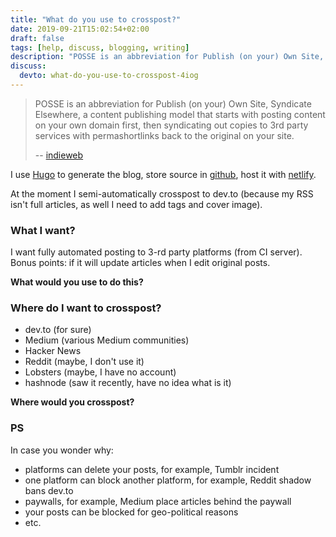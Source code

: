 ```yaml
---
title: "What do you use to crosspost?"
date: 2019-09-21T15:02:54+02:00
draft: false
tags: [help, discuss, blogging, writing]
description: "POSSE is an abbreviation for Publish (on your) Own Site, Syndicate Elsewhere, a content publishing model that starts with posting content on your own domain first, then syndicating out copies to 3rd party services"
discuss:
  devto: what-do-you-use-to-crosspost-4iog
---
```


> POSSE is an abbreviation for Publish (on your) Own Site, Syndicate Elsewhere, a content publishing model that starts with posting content on your own domain first, then syndicating out copies to 3rd party services with permashortlinks back to the original on your site.
>
> -- [indieweb](https://indieweb.org/POSSE)



I use [Hugo](https://gohugo.io) to generate the blog, store source in [github](https://github.com/stereobooster/stereobooster.com), host it with [netlify](https://www.netlify.com).

At the moment I semi-automatically crosspost to dev.to (because my RSS isn't full articles, as well I need to add tags and cover image).

### What I want?

I want fully automated posting to 3-rd party platforms (from CI server). Bonus points: if it will update articles when I edit original posts.

**What would you use to do this?**

### Where do I want to crosspost?

- dev.to (for sure)
- Medium (various Medium communities)
- Hacker News
- Reddit (maybe, I don't use it)
- Lobsters (maybe, I have no account)
- hashnode (saw it recently, have no idea what is it)

**Where would you crosspost?**

### PS

In case you wonder why:

- platforms can delete your posts, for example, Tumblr incident
- one platform can block another platform, for example, Reddit shadow bans dev.to
- paywalls, for example, Medium place articles behind the paywall
- your posts can be blocked for geo-political reasons
- etc.
